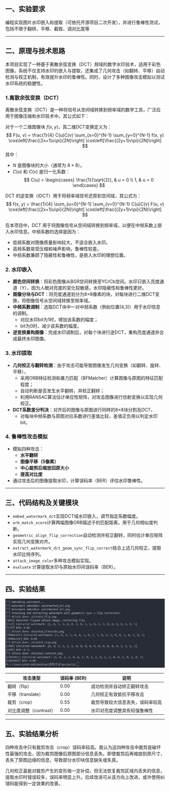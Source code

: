 ## 一、实验要求

编程实现图片水印嵌入和提取（可依托开源项目二次开发），并进行鲁棒性测试，包括不限于翻转、平移、截取、调对比度等

---

## 二、原理与技术思路

本项目实现了一种基于离散余弦变换（DCT）频域的数字水印技术，适用于彩色图像。系统不仅支持水印的嵌入与提取，还集成了几何攻击（如翻转、平移）自动检测与校正机制，有效提升水印的鲁棒性。同时，设计了多种图像攻击模拟以测试水印系统的稳健性。

### 1.离散余弦变换（DCT）

离散余弦变换（DCT）是一种将信号从空间域转换到频率域的数学工具，广泛应用于图像压缩和水印技术中。其公式如下：

对于一个二维图像块 $f(x, y)$，其二维DCT变换定义为：
$$
F(u, v) = \frac{1}{4} C(u)C(v) \sum_{x=0}^{N-1} \sum_{y=0}^{N-1} f(x, y) \cos\left[\frac{(2x+1)u\pi}{2N}\right] \cos\left[\frac{(2y+1)v\pi}{2N}\right]
$$
其中：
- $N$ 是图像块的大小（通常为 $8 \times 8$）。
- $C(u)$ 和 $C(v)$ 是归一化系数：
  $$
  C(u) = \begin{cases} 
  \frac{1}{\sqrt{2}}, & u = 0 \\
  1, & u > 0
  \end{cases}
  $$

DCT 的逆变换（IDCT）用于将频率域信号还原到空间域，其公式为：
$$
 f(x, y) = \frac{1}{4} \sum_{u=0}^{N-1} \sum_{v=0}^{N-1} C(u)C(v) F(u, v) \cos\left[\frac{(2x+1)u\pi}{2N}\right] \cos\left[\frac{(2y+1)v\pi}{2N}\right]
$$

在本项目中，DCT 用于将图像信号从空间域转换到频率域，以便在中频系数上嵌入水印信息。中频系数的选择是因为：
- 低频系数对图像质量影响较大，不适合嵌入水印。
- 高频系数易受压缩和噪声影响，鲁棒性较差。
- 中频系数兼顾了隐蔽性和鲁棒性，是嵌入水印的理想位置。


### 2. 水印嵌入

- **颜色空间转换**：将彩色图像从BGR空间转换至YCrCb空间。水印只嵌入亮度通道（Y），因为人眼对亮度的变化较敏感，水印隐蔽性和鲁棒性更好。
- **图像分块与DCT**：将亮度通道划分为8×8像素的块，对每块进行二维DCT变换，将图像信号从空间域转换至频率域。
- **中频系数调制**：选取DCT块中一对中频系数（例如位置(4,3)）用于水印信息的调制。
  - 对应水印bit为1时，增加该系数的幅度；
  - bit为0时，减少该系数的幅度。
- **逆变换重构图像**：完成水印调制后，对每个块进行逆DCT，重构亮度通道并合成最终水印图像。

### 3. 水印提取

- **几何校正与翻转检测**：由于攻击可能导致图像发生几何变换（如翻转、旋转、平移），
  - 采用ORB特征检测和暴力匹配（BFMatcher）计算图像与原图的特征匹配程度；
  - 自动判断是否发生水平翻转，并校正翻转；
  - 利用RANSAC算法估计单应性矩阵，对攻击图像进行仿射变换以实现几何校正。
- **DCT系数差分判决**：对齐后的图像与原图进行同样的8×8块分割及DCT，
  - 对每块中频系数与原图对应系数进行差值比较，差值正负用以判定水印bit。

### 4. 鲁棒性攻击模拟

- 模拟四种攻击：
  - **水平翻转**
  - **图像平移（5像素）**
  - **中心裁剪后缩放回原大小**
  - **提高对比度**
- 通过攻击后的图像提取水印，计算误码率（BER）评估水印鲁棒性。


---

## 三、代码结构及关键模块

- `embed_watermark_dct`实现DCT域水印嵌入，调节指定系数幅度。
- `orb_match_score`计算两幅图像ORB描述子的匹配距离，用于几何相似度判断。
- `geometric_align_flip_correction`自动检测并校正翻转，同时估计单应矩阵实现几何变换对齐。
- `extract_watermark_dct_geom_sync_flip_correct`结合上述几何校正，提取水印比特序列。
- `attack_image_color`多种攻击模拟实现。
- `evaluate`
  计算提取水印与原始水印间误码率（BER）。

---

## 四、实验结果

![Output Image](output.png)

| 攻击类型               | 误码率 (BER) | 说明                             |
| ---------------------- | ------------ | -------------------------------- |
| 翻转（flip）           | 0.00         | 成功检测并自动矫正翻转攻击       |
| 平移（translate）      | 0.00         | 几何校正有效抵抗平移攻击         |
| 裁剪（crop）           | 0.55         | 裁剪导致较大信息丢失，误码率较高 |
| 对比度调整（contrast） | 0.00         | 水印对亮度调整具有较强鲁棒性     |

---

## 五、实验结果分析

四种攻击中只有裁剪攻击（crop）误码率较高。我认为这四种攻击中裁剪是破坏性最强的攻击，因为裁剪图像后原图部分信息丢失。即使裁剪后再缩放到原尺寸，丢失了原图边缘的信息，导致部分水印块信息缺失或失真。

几何校正虽能对裁剪产生的变形做一定补偿，但无法恢复裁剪区域内丢失的信息，提取水印时错误较多，误码率明显上升。后续改进可从该方向上改进，或许使用纠错码能得到一定效果的改善。
